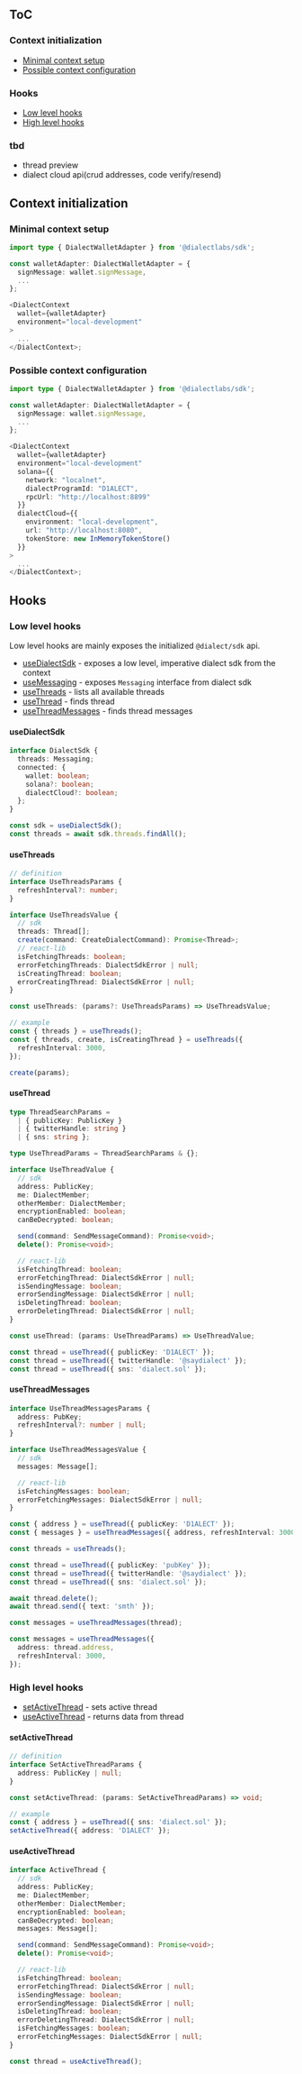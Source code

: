 ## ToC

### Context initialization

- [Minimal context setup](#minimal-context-setup)
- [Possible context configuration](#possible-context-configuration)

### Hooks

- [Low level hooks](#low-level-hooks)
- [High level hooks](#high-level-hooks)

### tbd

- thread preview
- dialect cloud api(crud addresses, code verify/resend)

## Context initialization

### Minimal context setup

```ts
import type { DialectWalletAdapter } from '@dialectlabs/sdk';

const walletAdapter: DialectWalletAdapter = {
  signMessage: wallet.signMessage,
  ...
};

<DialectContext
  wallet={walletAdapter}
  environment="local-development"
>
  ...
</DialectContext>;
```

### Possible context configuration

```ts
import type { DialectWalletAdapter } from '@dialectlabs/sdk';

const walletAdapter: DialectWalletAdapter = {
  signMessage: wallet.signMessage,
  ...
};

<DialectContext
  wallet={walletAdapter}
  environment="local-development"
  solana={{
    network: "localnet",
    dialectProgramId: "D1ALECT",
    rpcUrl: "http://localhost:8899"
  }}
  dialectCloud={{
    environment: "local-development",
    url: "http://localhost:8080",
    tokenStore: new InMemoryTokenStore()
  }}
>
  ...
</DialectContext>;
```

## Hooks

### Low level hooks

Low level hooks are mainly exposes the initialized `@dialect/sdk` api.

- [useDialectSdk](#usedialectsdk) - exposes a low level, imperative dialect sdk from the context
- [useMessaging](#usemessaging) - exposes `Messaging` interface from dialect sdk
- [useThreads](#usethreads) - lists all available threads
- [useThread](#usethread) - finds thread
- [useThreadMessages](#usethreadmessages) - finds thread messages

#### useDialectSdk

```ts
interface DialectSdk {
  threads: Messaging;
  connected: {
    wallet: boolean;
    solana?: boolean;
    dialectCloud?: boolean;
  };
}

const sdk = useDialectSdk();
const threads = await sdk.threads.findAll();
```

#### useThreads

```ts
// definition
interface UseThreadsParams {
  refreshInterval?: number;
}

interface UseThreadsValue {
  // sdk
  threads: Thread[];
  create(command: CreateDialectCommand): Promise<Thread>;
  // react-lib
  isFetchingThreads: boolean;
  errorFetchingThreads: DialectSdkError | null;
  isCreatingThread: boolean;
  errorCreatingThread: DialectSdkError | null;
}

const useThreads: (params?: UseThreadsParams) => UseThreadsValue;

// example
const { threads } = useThreads();
const { threads, create, isCreatingThread } = useThreads({
  refreshInterval: 3000,
});

create(params);
```

#### useThread

```ts
type ThreadSearchParams =
  | { publicKey: PublicKey }
  | { twitterHandle: string }
  | { sns: string };

type UseThreadParams = ThreadSearchParams & {};

interface UseThreadValue {
  // sdk
  address: PublicKey;
  me: DialectMember;
  otherMember: DialectMember;
  encryptionEnabled: boolean;
  canBeDecrypted: boolean;

  send(command: SendMessageCommand): Promise<void>;
  delete(): Promise<void>;

  // react-lib
  isFetchingThread: boolean;
  errorFetchingThread: DialectSdkError | null;
  isSendingMessage: boolean;
  errorSendingMessage: DialectSdkError | null;
  isDeletingThread: boolean;
  errorDeletingThread: DialectSdkError | null;
}

const useThread: (params: UseThreadParams) => UseThreadValue;

const thread = useThread({ publicKey: 'D1ALECT' });
const thread = useThread({ twitterHandle: '@saydialect' });
const thread = useThread({ sns: 'dialect.sol' });
```

#### useThreadMessages

```ts
interface UseThreadMessagesParams {
  address: PubKey;
  refreshInterval?: number | null;
}

interface UseThreadMessagesValue {
  // sdk
  messages: Message[];

  // react-lib
  isFetchingMessages: boolean;
  errorFetchingMessages: DialectSdkError | null;
}

const { address } = useThread({ publicKey: 'D1ALECT' });
const { messages } = useThreadMessages({ address, refreshInterval: 3000 });
```

```ts
const threads = useThreads();

const thread = useThread({ publicKey: 'pubKey' });
const thread = useThread({ twitterHandle: '@saydialect' });
const thread = useThread({ sns: 'dialect.sol' });

await thread.delete();
await thread.send({ text: 'smth' });

const messages = useThreadMessages(thread);

const messages = useThreadMessages({
  address: thread.address,
  refreshInterval: 3000,
});
```

### High level hooks

- [setActiveThread](#setactivethread) - sets active thread
- [useActiveThread](#useactivethread) - returns data from thread

#### setActiveThread

```ts
// definition
interface SetActiveThreadParams {
  address: PublicKey | null;
}

const setActiveThread: (params: SetActiveThreadParams) => void;

// example
const { address } = useThread({ sns: 'dialect.sol' });
setActiveThread({ address: 'D1ALECT' });
```

#### useActiveThread

```ts
interface ActiveThread {
  // sdk
  address: PublicKey;
  me: DialectMember;
  otherMember: DialectMember;
  encryptionEnabled: boolean;
  canBeDecrypted: boolean;
  messages: Message[];

  send(command: SendMessageCommand): Promise<void>;
  delete(): Promise<void>;

  // react-lib
  isFetchingThread: boolean;
  errorFetchingThread: DialectSdkError | null;
  isSendingMessage: boolean;
  errorSendingMessage: DialectSdkError | null;
  isDeletingThread: boolean;
  errorDeletingThread: DialectSdkError | null;
  isFetchingMessages: boolean;
  errorFetchingMessages: DialectSdkError | null;
}

const thread = useActiveThread();
```
